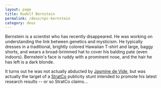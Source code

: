 ```yaml
---
layout: page
title: Rudolf Bernstein
permalink: /deus/npc-bernstein
category: deus
---
```

Bernstein is a scientist who has recently disappeared. He was working on understanding the link between genetics and mysticism. He typically dresses in a traditional, brightly colored Hawaiian T-shirt and large, baggy shorts, and wears a broad-brimmed hat to cover his balding pate (even indoors). Bernstein's face is ruddy with a prominent nose, and the hair he has left is a dark blonde.

It turns out he was not actually abducted by [Jasmine de Vide](npc-jasmine), but was actually the target of a [StratCo](org-strat-co) publicity stunt intended to promote his latest research results -- or so StratCo claims...
